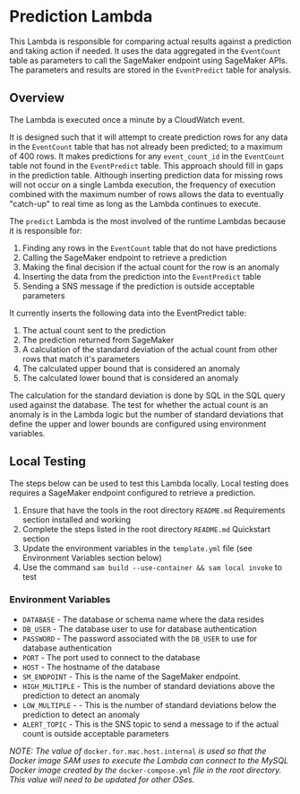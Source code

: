 # Prediction Lambda

This Lambda is responsible for comparing actual results against a prediction and taking action if needed.
It uses the data aggregated in the `EventCount` table as parameters to call the SageMaker endpoint using SageMaker APIs.
The parameters and results are stored in the `EventPredict` table for analysis.


## Overview
The Lambda is executed once a minute by a CloudWatch event. 

It is designed such that it will attempt to create prediction rows for any data in the `EventCount` table that has not already been predicted; to a maximum of 400 rows. 
It makes predictions for any `event_count_id` in the `EventCount` table not found in the `EventPredict` table. 
This approach should fill in gaps in the prediction table. 
Although inserting prediction data for missing rows will not occur on a single Lambda execution, 
the frequency of execution combined with the maximum number of rows allows the data to eventually "catch-up" to real time as long as the Lambda continues to execute.

The `predict` Lambda is the most involved of the runtime Lambdas because it is responsible for:
1. Finding any rows in the `EventCount` table that do not have predictions 
1. Calling the SageMaker endpoint to retrieve a prediction
1. Making the final decision if the actual count for the row is an anomaly
1. Inserting the data from the prediction into the `EventPredict` table
1. Sending a SNS message if the prediction is outside acceptable parameters

It currently inserts the following data into the EventPredict table:
1. The actual count sent to the prediction
2. The prediction returned from SageMaker
3. A calculation of the standard deviation of the actual count from other rows that match it's parameters 
4. The calculated upper bound that is considered an anomaly
5. The calculated lower bound that is considered an anomaly


The calculation for the standard deviation is done by SQL in the SQL query used against the database. 
The test for whether the actual count is an anomaly is in the Lambda logic but the number of standard deviations that define the upper and lower bounds are configured using environment variables.

## Local Testing
The steps below can be used to test this Lambda locally.  Local testing does requires a SageMaker endpoint configured to retrieve a prediction.

 1. Ensure that have the tools in the root directory `README.md` Requirements section installed and working 
 1. Complete the steps listed in the  root directory `README.md` Quickstart section
 1. Update the environment variables in the `template.yml` file (see Environment Variables section below) 
 1. Use the command `sam build --use-container && sam local invoke` to test


### Environment Variables

* `DATABASE` - The database or schema name where the data resides
* `DB_USER`  - The database user to use for database authentication
* `PASSWORD` - The password associated with the `DB_USER` to use for database authentication
* `PORT`     - The port used to connect to the database
* `HOST`    - The hostname of the database
* `SM_ENDPOINT` - This is the name of the SageMaker endpoint.
* `HIGH_MULTIPLE` - This is the number of standard deviations above the prediction to detect an anomaly
* `LOW_MULTIPLE` -  - This is the number of standard deviations below the prediction to detect an anomaly
* `ALERT_TOPIC` - This is the SNS topic to send a message to if the actual count is outside acceptable parameters

_NOTE: The value of_ `docker.for.mac.host.internal` _is used so that the Docker image SAM uses to execute the Lambda can connect to the MySQL Docker image created by the_ `docker-compose.yml` _file in the root directory.
This value will need to be updated for other OSes._

 
